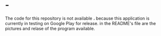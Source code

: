 # -
The code for this repository is not available ، because this application is currently in testing on Google Play for release. in the README's file are the pictures and relase of the program available.
